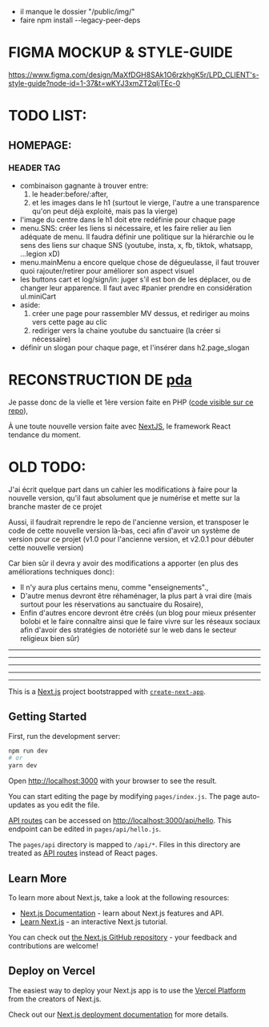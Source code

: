 
- il manque le dossier "/public/img/"
- faire npm install --legacy-peer-deps
# FIGMA MOCKUP & STYLE-GUIDE
https://www.figma.com/design/MaXfDGH8SAk1O6rzkhgK5r/LPD_CLIENT's-style-guide?node-id=1-37&t=wKYJ3xmZT2qIjTEc-0
# TODO LIST:
## HOMEPAGE:
### HEADER TAG
- combinaison gagnante à trouver entre:
    1. le header:before/:after, 
    2. et les images dans le h1 (surtout le vierge, l'autre a une transparence qu'on peut déjà exploité, mais pas la vierge)
- l'image du centre dans le h1 doit etre redéfinie pour chaque page
- menu.SNS: créer les liens si nécessaire, et les faire relier au lien adéquate de  menu. Il faudra définir une politique sur la hiérarchie ou le sens des liens sur chaque SNS (youtube, insta, x, fb, tiktok, whatsapp, ...legion xD)
- menu.mainMenu a encore quelque chose de dégueulasse, il faut trouver quoi rajouter/retirer pour améliorer son aspect visuel
- les buttons cart et log/sign/in: juger s'il est bon de les déplacer, ou de changer leur apparence. Il faut avec #panier prendre en considération ul.miniCart
- aside:
    1. créer une page pour rassembler MV dessus, et rediriger au moins vers cette page au clic
    2. rediriger vers la chaine youtube du sanctuaire (la créer si nécessaire)
- définir un slogan pour chaque page, et l'insérer dans h2.page_slogan

# RECONSTRUCTION DE [pda](http://puissance-divine.ci/)

Je passe donc de la vielle et 1ère version faite en PHP ([code visible sur ce repo](https://github.com/webdev-archist/PRODUCTION_pda)),

À une toute nouvelle version faite avec [NextJS](https://nextjs.org/), le framework React tendance du moment.

# OLD TODO: 
J'ai écrit quelque part dans un cahier les modifications à faire pour la nouvelle version, qu'il faut absolument que je numérise et mette sur la branche master de ce projet

Aussi, il faudrait reprendre le repo de l'ancienne version, et transposer le code de cette nouvelle version là-bas, ceci afin d'avoir un système de version pour ce projet (v1.0 pour l'ancienne version, et v2.0.1 pour débuter cette nouvelle version)

Car bien sûr il devra y avoir des modifications a apporter (en plus des améliorations techniques donc): 
- Il n'y aura plus certains menu, comme "enseignements".,
- D'autre menus devront être réhaménager, la plus part à vrai dire (mais surtout pour les réservations au sanctuaire du Rosaire),
- Enfin d'autres encore devront être créés (un blog pour mieux présenter bolobi et le faire connaître ainsi que le faire vivre sur les réseaux sociaux afin d'avoir des stratégies de notoriété sur le web dans le secteur religieux bien sûr)



---
---
---
---
---

This is a [Next.js](https://nextjs.org/) project bootstrapped with [`create-next-app`](https://github.com/vercel/next.js/tree/canary/packages/create-next-app).

## Getting Started

First, run the development server:

```bash
npm run dev
# or
yarn dev
```

Open [http://localhost:3000](http://localhost:3000) with your browser to see the result.

You can start editing the page by modifying `pages/index.js`. The page auto-updates as you edit the file.

[API routes](https://nextjs.org/docs/api-routes/introduction) can be accessed on [http://localhost:3000/api/hello](http://localhost:3000/api/hello). This endpoint can be edited in `pages/api/hello.js`.

The `pages/api` directory is mapped to `/api/*`. Files in this directory are treated as [API routes](https://nextjs.org/docs/api-routes/introduction) instead of React pages.

## Learn More

To learn more about Next.js, take a look at the following resources:

- [Next.js Documentation](https://nextjs.org/docs) - learn about Next.js features and API.
- [Learn Next.js](https://nextjs.org/learn) - an interactive Next.js tutorial.

You can check out [the Next.js GitHub repository](https://github.com/vercel/next.js/) - your feedback and contributions are welcome!

## Deploy on Vercel

The easiest way to deploy your Next.js app is to use the [Vercel Platform](https://vercel.com/new?utm_medium=default-template&filter=next.js&utm_source=create-next-app&utm_campaign=create-next-app-readme) from the creators of Next.js.

Check out our [Next.js deployment documentation](https://nextjs.org/docs/deployment) for more details.
